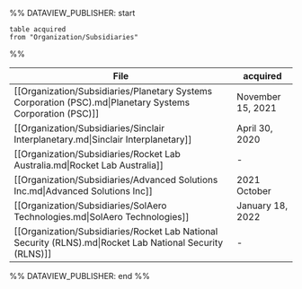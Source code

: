 %% DATAVIEW_PUBLISHER: start
```
table acquired 
from "Organization/Subsidiaries"
```
%%

| File                                                                                                      | acquired          |
| --------------------------------------------------------------------------------------------------------- | ----------------- |
| [[Organization/Subsidiaries/Planetary Systems Corporation (PSC).md\|Planetary Systems Corporation (PSC)]] | November 15, 2021 |
| [[Organization/Subsidiaries/Sinclair Interplanetary.md\|Sinclair Interplanetary]]                         | April 30, 2020    |
| [[Organization/Subsidiaries/Rocket Lab Australia.md\|Rocket Lab Australia]]                               | \-                |
| [[Organization/Subsidiaries/Advanced Solutions Inc.md\|Advanced Solutions Inc]]                           | 2021 October      |
| [[Organization/Subsidiaries/SolAero Technologies.md\|SolAero Technologies]]                               | January 18, 2022  |
| [[Organization/Subsidiaries/Rocket Lab National Security (RLNS).md\|Rocket Lab National Security (RLNS)]] | \-                |

%% DATAVIEW_PUBLISHER: end %%

